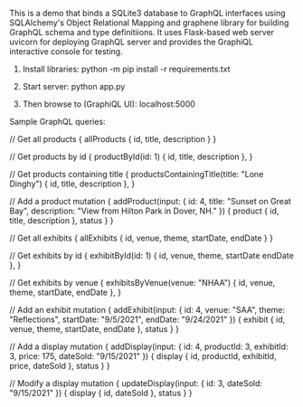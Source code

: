 This is a demo that binds a SQLite3 database to GraphQL interfaces using
SQLAlchemy's Object Relational Mapping and graphene library for building
GraphQL schema and type definitiions. It uses Flask-based web server uvicorn
for deploying GraphQL server and provides the GraphiQL interactive console
for testing.

1. Install libraries:
   python -m pip install -r requirements.txt

2. Start server:
   python app.py

3. Then browse to (GraphiQL UI):
   localhost:5000

Sample GraphQL queries:

// Get all products
{
  allProducts {
    id,
    title,
    description
  }
}

// Get products by id
{
  productById(id: 1) {
    id,
    title,
    description
  },
}

// Get products containing title
{
  productsContainingTitle(title: "Lone Dinghy") {
    id,
    title,
    description
  },
}

// Add a product
mutation {
  addProduct(input: {
    id: 4,
    title: "Sunset on Great Bay",
    description: "View from Hilton Park in Dover, NH."
  }) {
    product {
      id,
      title,
      description
    },
    status
  }
}

// Get all exhibits
{
  allExhibits {
    id,
    venue,
    theme,
    startDate,
    endDate
  }
}

// Get exhibits by id
{
  exhibitById(id: 1) {
    id,
    venue,
    theme,
    startDate
    endDate
  },
}

// Get exhibits by venue
{
  exhibitsByVenue(venue: "NHAA") {
    id,
    venue,
    theme,
    startDate,
    endDate
  },
}

// Add an exhibit
mutation {
  addExhibit(input: {
    id: 4,
    venue: "SAA",
    theme: "Reflections",
    startDate: "9/5/2021",
    endDate: "9/24/2021"
  }) {
    exhibit {
      id,
      venue,
      theme,
      startDate,
      endDate
    },
    status
  }
}

// Add a display
mutation {
  addDisplay(input: {
    id: 4,
    productId: 3,
    exhibitId: 3,
    price: 175,
    dateSold: "9/15/2021"
  }) {
    display {
      id,
      productId,
      exhibitId,
      price,
      dateSold
    },
    status
  }
}

// Modify a display
mutation {
  updateDisplay(input: {
    id: 3,
    dateSold: "9/15/2021"
  }) {
    display {
      id,
      dateSold
    },
    status
  }
}
